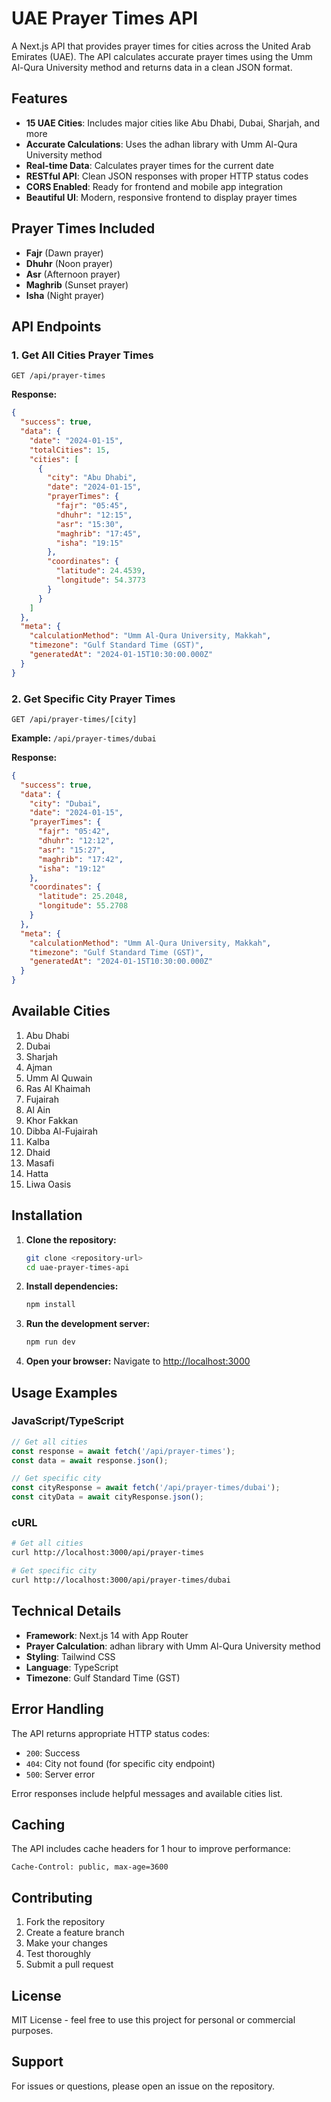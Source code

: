 # UAE Prayer Times API

A Next.js API that provides prayer times for cities across the United Arab Emirates (UAE). The API calculates accurate prayer times using the Umm Al-Qura University method and returns data in a clean JSON format.

## Features

- **15 UAE Cities**: Includes major cities like Abu Dhabi, Dubai, Sharjah, and more
- **Accurate Calculations**: Uses the adhan library with Umm Al-Qura University method
- **Real-time Data**: Calculates prayer times for the current date
- **RESTful API**: Clean JSON responses with proper HTTP status codes
- **CORS Enabled**: Ready for frontend and mobile app integration
- **Beautiful UI**: Modern, responsive frontend to display prayer times

## Prayer Times Included

- **Fajr** (Dawn prayer)
- **Dhuhr** (Noon prayer)
- **Asr** (Afternoon prayer)
- **Maghrib** (Sunset prayer)
- **Isha** (Night prayer)

## API Endpoints

### 1. Get All Cities Prayer Times
```
GET /api/prayer-times
```

**Response:**
```json
{
  "success": true,
  "data": {
    "date": "2024-01-15",
    "totalCities": 15,
    "cities": [
      {
        "city": "Abu Dhabi",
        "date": "2024-01-15",
        "prayerTimes": {
          "fajr": "05:45",
          "dhuhr": "12:15",
          "asr": "15:30",
          "maghrib": "17:45",
          "isha": "19:15"
        },
        "coordinates": {
          "latitude": 24.4539,
          "longitude": 54.3773
        }
      }
    ]
  },
  "meta": {
    "calculationMethod": "Umm Al-Qura University, Makkah",
    "timezone": "Gulf Standard Time (GST)",
    "generatedAt": "2024-01-15T10:30:00.000Z"
  }
}
```

### 2. Get Specific City Prayer Times
```
GET /api/prayer-times/[city]
```

**Example:** `/api/prayer-times/dubai`

**Response:**
```json
{
  "success": true,
  "data": {
    "city": "Dubai",
    "date": "2024-01-15",
    "prayerTimes": {
      "fajr": "05:42",
      "dhuhr": "12:12",
      "asr": "15:27",
      "maghrib": "17:42",
      "isha": "19:12"
    },
    "coordinates": {
      "latitude": 25.2048,
      "longitude": 55.2708
    }
  },
  "meta": {
    "calculationMethod": "Umm Al-Qura University, Makkah",
    "timezone": "Gulf Standard Time (GST)",
    "generatedAt": "2024-01-15T10:30:00.000Z"
  }
}
```

## Available Cities

1. Abu Dhabi
2. Dubai
3. Sharjah
4. Ajman
5. Umm Al Quwain
6. Ras Al Khaimah
7. Fujairah
8. Al Ain
9. Khor Fakkan
10. Dibba Al-Fujairah
11. Kalba
12. Dhaid
13. Masafi
14. Hatta
15. Liwa Oasis

## Installation

1. **Clone the repository:**
   ```bash
   git clone <repository-url>
   cd uae-prayer-times-api
   ```

2. **Install dependencies:**
   ```bash
   npm install
   ```

3. **Run the development server:**
   ```bash
   npm run dev
   ```

4. **Open your browser:**
   Navigate to [http://localhost:3000](http://localhost:3000)

## Usage Examples

### JavaScript/TypeScript
```javascript
// Get all cities
const response = await fetch('/api/prayer-times');
const data = await response.json();

// Get specific city
const cityResponse = await fetch('/api/prayer-times/dubai');
const cityData = await cityResponse.json();
```

### cURL
```bash
# Get all cities
curl http://localhost:3000/api/prayer-times

# Get specific city
curl http://localhost:3000/api/prayer-times/dubai
```

## Technical Details

- **Framework**: Next.js 14 with App Router
- **Prayer Calculation**: adhan library with Umm Al-Qura University method
- **Styling**: Tailwind CSS
- **Language**: TypeScript
- **Timezone**: Gulf Standard Time (GST)

## Error Handling

The API returns appropriate HTTP status codes:

- `200`: Success
- `404`: City not found (for specific city endpoint)
- `500`: Server error

Error responses include helpful messages and available cities list.

## Caching

The API includes cache headers for 1 hour to improve performance:
```
Cache-Control: public, max-age=3600
```

## Contributing

1. Fork the repository
2. Create a feature branch
3. Make your changes
4. Test thoroughly
5. Submit a pull request

## License

MIT License - feel free to use this project for personal or commercial purposes.

## Support

For issues or questions, please open an issue on the repository. 